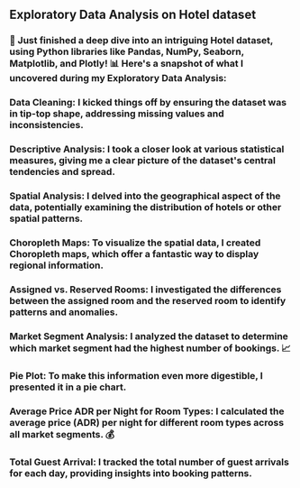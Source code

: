 ## Exploratory Data Analysis on Hotel dataset

### 🏨 Just finished a deep dive into an intriguing Hotel dataset, using Python libraries like Pandas, NumPy, Seaborn, Matplotlib, and Plotly! 📊 Here's a snapshot of what I uncovered during my Exploratory Data Analysis:

### Data Cleaning: I kicked things off by ensuring the dataset was in tip-top shape, addressing missing values and inconsistencies.

### Descriptive Analysis: I took a closer look at various statistical measures, giving me a clear picture of the dataset's central tendencies and spread.

### Spatial Analysis: I delved into the geographical aspect of the data, potentially examining the distribution of hotels or other spatial patterns.

### Choropleth Maps: To visualize the spatial data, I created Choropleth maps, which offer a fantastic way to display regional information.

### Assigned vs. Reserved Rooms: I investigated the differences between the assigned room and the reserved room to identify patterns and anomalies.

### Market Segment Analysis: I analyzed the dataset to determine which market segment had the highest number of bookings. 📈

### Pie Plot: To make this information even more digestible, I presented it in a pie chart.

### Average Price ADR per Night for Room Types: I calculated the average price (ADR) per night for different room types across all market segments. 💰

### Total Guest Arrival: I tracked the total number of guest arrivals for each day, providing insights into booking patterns.
